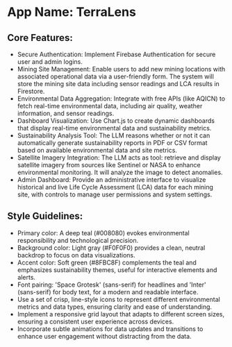 # **App Name**: TerraLens

## Core Features:

- Secure Authentication: Implement Firebase Authentication for secure user and admin logins.
- Mining Site Management: Enable users to add new mining locations with associated operational data via a user-friendly form. The system will store the mining site data including sensor readings and LCA results in Firestore.
- Environmental Data Aggregation: Integrate with free APIs (like AQICN) to fetch real-time environmental data, including air quality, weather information, and sensor readings.
- Dashboard Visualization: Use Chart.js to create dynamic dashboards that display real-time environmental data and sustainability metrics.
- Sustainability Analysis Tool: The LLM reasons whether or not it can automatically generate sustainability reports in PDF or CSV format based on available environmental data and site metrics.
- Satellite Imagery Integration: The LLM acts as tool: retrieve and display satellite imagery from sources like Sentinel or NASA to enhance environmental monitoring. It will analyze the image to detect anomalies. 
- Admin Dashboard: Provide an administrative interface to visualize historical and live Life Cycle Assessment (LCA) data for each mining site, with controls to manage user permissions and system settings.

## Style Guidelines:

- Primary color: A deep teal (#008080) evokes environmental responsibility and technological precision.
- Background color: Light gray (#F0F0F0) provides a clean, neutral backdrop to focus on data visualizations.
- Accent color: Soft green (#8FBC8F) complements the teal and emphasizes sustainability themes, useful for interactive elements and alerts.
- Font pairing: 'Space Grotesk' (sans-serif) for headlines and 'Inter' (sans-serif) for body text, for a modern and readable interface.
- Use a set of crisp, line-style icons to represent different environmental metrics and data types, ensuring clarity and ease of understanding.
- Implement a responsive grid layout that adapts to different screen sizes, ensuring a consistent user experience across devices.
- Incorporate subtle animations for data updates and transitions to enhance user engagement without distracting from the data.
